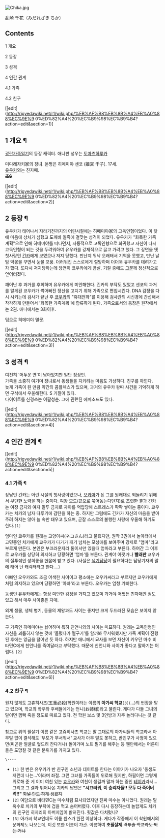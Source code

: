 ![Chika.jpg](http://z0.enha.kr/http://rigvedawiki.net/r1/pds/Chika.jpg)

乱崎 千花（みだれざき ちか）

## Contents

    

1 개요

2 등장

3 성격

4 인간 관계

    

4.1 가족

4.2 친구

[[edit](http://rigvedawiki.net/r1/wiki.php/%EB%AF%B8%EB%8B%A4%EB%A0%88%EC%9E%9
0%ED%82%A4%20%EC%B9%98%EC%B9%B4?action=edit&section=1)]

## 1 개요 ¶

[광란가족일기](%EA%B4%91%EB%9E%80%EA%B0%80%EC%A1%B1%EC%9D%BC%EA%B8%B0.md)의 등장
캐릭터. 애니판 성우는 [토마츠하루카](%ED%86%A0%EB%A7%88%EC%B8%A0%20%ED%95%98%EB%A3%A8%EC%B9%B4.md)

  

미다레자키家의 장녀. 본명은 히메미야 센코 (姫宮 千子). 17세.  
[유우카](%EB%AF%B8%EB%8B%A4%EB%A0%88%EC%9E%90%ED%82%A4%20%EC%9C%A0%EC%9A%B0%EC%B9%B4.md)와는 친자매.  
<del>**초S**</del>

[[edit](http://rigvedawiki.net/r1/wiki.php/%EB%AF%B8%EB%8B%A4%EB%A0%88%EC%9E%9
0%ED%82%A4%20%EC%B9%98%EC%B9%B4?action=edit&section=2)]

## 2 등장 ¶

유우카가 태어나서 자라기전까지의 어린시절에는 히메미야家의 고독인형이었다. 이 탓에 마음에 상처가 심했고 도깨비 일족에 걸맞는 성격이 되었다.
유우카가 "화목한 가족계획"으로 인해 히메미야를 떠나면서, 자동적으로 고독인형으로 회귀했고 자신이 다시 고독인형이 되는 것을 두려워하여
유우카를 강제적으로 끌고 가려고 했다. 그 장면을 옛 첫사랑인 [긴카](%EB%AF%B8%EB%8B%A4%EB%A0%88%EC%9E%90%ED%82%A4%20%EA%B8%B4%EC%B9%B4.md)에게 보였으나 저지 당했다. 만난지 워낙 오래돼서 기억을 못했고, 만난 날 밤
악몽을 꾸면서 눈물 포풍. 더러워진 스스로에게 절망하며 더더욱 유우카를 데려가고자 했다. 또다시 저지당하는데 당연히 쿄우카에게 끔살. 기절
중에도 [그분](%EB%AF%B8%EB%8B%A4%EB%A0%88%EC%9E%90%ED%82%A4%20%EA%B2%9F%EC%B9%B4.md)께 정신적으로 얻어터졌다.

  

깨어난 후 과거를 후회하며 유우카에게 미안해한다. 긴카의 부탁도 있었고 센코의 과거를 알게된 쿄우카가 썩어빠진 정신을 고치기 위해 가족으로
편입시킨다. DNA 감정을 다시 시키는데 검사가 끝난 후 [쿄우카](%EB%AF%B8%EB%8B%A4%EB%A0%88%EC%9E%90%ED%82%A4%20%EC%BF%84%EC%9A%B0%EC%B9%B4.md)의 "휴대전화"를 이용해 검사관의 시신경에 간섭해서 착각하게
만들어서 '화목한 가족계획'에 합류하게 된다. 가족으로서의 등장은 원작에서는 2권. 애니에서는 3화이후.

  

덤으로 히메미야 멸문.

[[edit](http://rigvedawiki.net/r1/wiki.php/%EB%AF%B8%EB%8B%A4%EB%A0%88%EC%9E%9
0%ED%82%A4%20%EC%B9%98%EC%B9%B4?action=edit&section=3)]

## 3 성격 ¶

여전히 '어두운 면'이 남아있지만 일단 정상인.  
가족을 소중히 여기며 장녀로서 동생들을 지키려는 마음도 가상하다. 친구를 아낀다.  
늦게 가족이 된 만큼 약간의 콤플렉스가 있으며, 과거의 유우카 왕따 사건을 기억하게 하면 구석에서 우울해한다. S 기질이 있다.  
다이어트를 신경쓰는 이팔청춘. 그에 관련된 에피소드도 있다.

[[edit](http://rigvedawiki.net/r1/wiki.php/%EB%AF%B8%EB%8B%A4%EB%A0%88%EC%9E%9
0%ED%82%A4%20%EC%B9%98%EC%B9%B4?action=edit&section=4)]

## 4 인간 관계 ¶

[[edit](http://rigvedawiki.net/r1/wiki.php/%EB%AF%B8%EB%8B%A4%EB%A0%88%EC%9E%9
0%ED%82%A4%20%EC%B9%98%EC%B9%B4?action=edit&section=5)]

### 4.1 가족 ¶

장남인 긴카는 어린 시절의 첫사랑이었으나, [오카마](%EC%98%A4%EC%B9%B4%EB%A7%88.md)가 된 그를 원래대로
되돌리기 위해서 부단한 노력을 하는 중이다. 여왕 모드(끈으로 묶어놓는다던지)로 조련한 결과 긴카는 여장 금지와 여자 말투 금지로 자아를
억압당해 스트레스가 팍팍 쌓이는 중이다. 쿄우카는 치카의 남자 다루기에 감탄을 하는 중. 하지만 그럼에도 긴카가 자신의 마음을 받아주려
하지는 않아 늘 속만 태우고 있으며, 곧잘 스스로의 불행한 사랑에 우울해 하기도 한다.`[1]`

  

엄마인 쿄우카를 원래는 고양이씨(ネコさん)라고 불렀지만, 원작 3권에서 놀이터에서 고민중인 치카에게 쿄우카가 다가가 패기 넘치는 모성애를
보여주며 강제로 "엄마"라고 부르게 만든다. 본인은 부끄러운지라 둘이서만 있을때 엄마라고 부른다. 하여간 그 이후로 쿄우카를 상당히 의지하고
당황하면 '엄마'를 부른다. 관계야 어쨋거나 **빨래판** 쿄우카의 질투섞인 성희롱을 한몸에 받고 있다. (사실은
[색기담당](%EC%83%89%EA%B8%B0%EB%8B%B4%EB%8B%B9.md)이 필요하다는 담당기자의 말에 태어 난 캐릭터라고
한다....)

  

아빠인 오우카와도 조금 어색한 사이이고 평소에는 오우카씨라고 부르지만 쿄우카에게 처럼 의지하고 있으며 당황하면 '아빠'라고 부른다. 오우카는
엄청 기뻐한다.

  

동생인 유우카에게는 항상 미안한 감정을 가지고 있으며 과거야 어쨋든 친자매인 점도 있고 해서 매우 사이좋은 자매.

  

외계 생물, 생체 병기, 동물의 제왕과도 사이는 좋지만 크게 두드러진 모습은 보이지 않는다.

  

구 가족인 히메미야는 싫어하며 특히 친언니와의 사이는 미묘하다. 원래는 고독인형인 자신을 괴롭히지 않는 것에 '올렸다가 떨구기'를 할까봐
무서워했지만 가족 계획이 진행된 후에는 앙금을 털어낸 듯 하다. 하지만 애니에서 묘사를 보면 자신이 키우던 마수 비타민C에게 친언니를
죽여달라고 부탁했다. 때문에 친언니와 사이가 좋다고 말하기는 어렵다. `[2]`

[[edit](http://rigvedawiki.net/r1/wiki.php/%EB%AF%B8%EB%8B%A4%EB%A0%88%EC%9E%9
0%ED%82%A4%20%EC%B9%98%EC%B9%B4?action=edit&section=6)]

### 4.2 친구 ¶

원치 않게도 고츄히사츠(五重必殺)학원이라는 이름의 **아가씨 학교**`[3]`(…)의 번장을 맡고 있으며, 학교의 학우와 후배들에게는
언니(お姉様)라고 불린다. 게다가 다들 그녀의 말이면 껌뻑 죽을 정도로 따르고 있다. 전 학원 보스 및 3인방과 자주 놀러다니는 것 같다.

  

참고로 위의 필살기 이름 같은 고쥬히사츠 학교는 말 그대로의 아가씨들의 학교라서 아무말 없이 결석해도 '부모가 무서워서' 교사가 아무 말도
못하고, 반친구가 사정이 있으면(피곤한 얼굴로 엎드려 잔다거나) 돌아가며 노트 필기를 해주는 등 웬만해서는 어른이들은 도망칠 것 같은
분위기를 가지고 있다.

  

`\----`

  * `[1]` 한 번은 유우카가 반 친구인 소년과 데이트를 한다는 이야기가 나오자 '동생도 저런데 나는...'이라며 좌절. 그런 그녀를 가족들이 위로해 줬지만, 하필이면 그렇게 위로해 준 게 이미 여친 있는 [효우카](%EB%AF%B8%EB%8B%A4%EB%A0%88%EC%9E%90%ED%82%A4%20%ED%9A%A8%EC%9A%B0%EC%B9%B4.md)와 여친이 생길까 말까 하는 중인 [테이카](%EB%AF%B8%EB%8B%A4%EB%A0%88%EC%9E%90%ED%82%A4%20%ED%85%8C%EC%9D%B4%EC%B9%B4.md)라서... 그리고 그 결과 튀어나온 치카의 답변은 **"시끄러워, 이 승리자들!! 모두 다 죽어버려!!"** <del>화낼 만도 하게 생겼지</del>
  * `[2]` 여담으로 비타민C는 마수처럼 묘사되었지만 진짜 마수는 아니었다. 원래는 탈옥수로 치카의 부탁에 겁을 먹고 숨어버렸다. 이후 다시 등장하는데 놀랍게도 치카의 친구인 히지리의 아버지임이 밝혀진다. 죗값은 다치렀나?
  * `[3]` 아가씨 학교인데도 이름 센스가 완전 이상하다. 게다가 작중에서 이 학원에서의 문화제도 나오는데, 이것 또한 이름이 가관. 이름하여 **초필살제.**<del>격투술 학교라도 되는 거냐</del>

